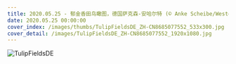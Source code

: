 ```yaml
---
title: 2020.05.25 - 郁金香田鸟瞰图，德国萨克森-安哈尔特 (© Anke Scheibe/Westend61/offset by shutterstock)
date: 2020.05.25 00:00:00
cover_index: /images/thumbs/TulipFieldsDE_ZH-CN8685077552_533x300.jpg
cover_detail: /images/TulipFieldsDE_ZH-CN8685077552_1920x1080.jpg
---
```


![TulipFieldsDE](/images/TulipFieldsDE_ZH-CN8685077552_1920x1080.jpg)
